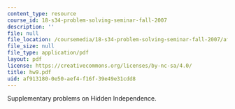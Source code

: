 ```yaml
---
content_type: resource
course_id: 18-s34-problem-solving-seminar-fall-2007
description: ''
file: null
file_location: /coursemedia/18-s34-problem-solving-seminar-fall-2007/af9131800e50aef4f16f39e49e31cdd8_hw9.pdf
file_size: null
file_type: application/pdf
layout: pdf
license: https://creativecommons.org/licenses/by-nc-sa/4.0/
title: hw9.pdf
uid: af913180-0e50-aef4-f16f-39e49e31cdd8
---
```

Supplementary problems on Hidden Independence.